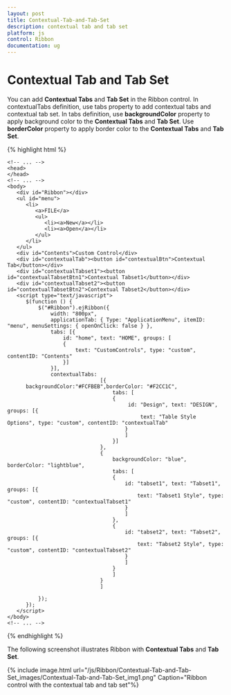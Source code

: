 ```yaml
---
layout: post
title: Contextual-Tab-and-Tab-Set
description: contextual tab and tab set
platform: js
control: Ribbon
documentation: ug
---
```


# Contextual Tab and Tab Set

You can add **Contextual Tabs** and **Tab Set** in the Ribbon control. In contextualTabs definition, use tabs property to add contextual tabs and contextual tab set. In tabs definition, use **backgroundColor** property to apply background color to the **Contextual Tabs** and **Tab Set**. Use **borderColor** property to apply border color to the **Contextual Tabs** and **Tab Set**.

{% highlight html %}

    <!-- ... -->
    <head>
    </head>
    <!-- ... -->
    <body>
       <div id="Ribbon"></div>
       <ul id="menu">
          <li>
             <a>FILE</a>
             <ul>
                <li><a>New</a></li>
                <li><a>Open</a></li>
             </ul>
          </li>
       </ul>
       <div id="Contents">Custom Control</div>
       <div id="contextualTab"><button id="contextualBtn">Contextual Tab</button></div>
       <div id="contextualTabset1"><button id="contextualTabsetBtn1">Contextual Tabset1</button></div>
       <div id="contextualTabset2"><button id="contextualTabsetBtn2">Contextual Tabset2</button></div>
       <script type="text/javascript">
          $(function () {
              $("#Ribbon").ejRibbon({
                  width: "800px",
                  applicationTab: { Type: "ApplicationMenu", itemID: "menu", menuSettings: { openOnClick: false } },
                  tabs: [{
                      id: "home", text: "HOME", groups: [
                      {
                          text: "CustomControls", type: "custom", contentID: "Contents"
                      }]
                  }],
                  contextualTabs:
                                  [{
          backgroundColor:"#FCFBEB",borderColor: "#F2CC1C",
                                      tabs: [
                                      {
                                           id: "Design", text: "DESIGN", groups: [{
                                               text: "Table Style Options", type: "custom", contentID: "contextualTab"
                                          }
                                          ]
                                      }]
                                  },
                                  {
                                      backgroundColor: "blue", borderColor: "lightblue",
                                      tabs: [
                                      {
                                          id: "tabset1", text: "Tabset1", groups: [{
                                              text: "Tabset1 Style", type: "custom", contentID: "contextualTabset1"
                                          }
                                          ]
                                      },
                                      {
                                          id: "tabset2", text: "Tabset2", groups: [{
                                              text: "Tabset2 Style", type: "custom", contentID: "contextualTabset2"
                                          }
                                          ]
                                      }
                                      ]
                                  }
                                  ]
          
              });
          });
       </script>
    </body>
    <!-- ... -->

{% endhighlight %}

The following screenshot illustrates Ribbon with **Contextual Tabs** and **Tab Set**.

{% include image.html url="/js/Ribbon/Contextual-Tab-and-Tab-Set_images/Contextual-Tab-and-Tab-Set_img1.png" Caption="Ribbon control with the contextual tab and tab set"%}

